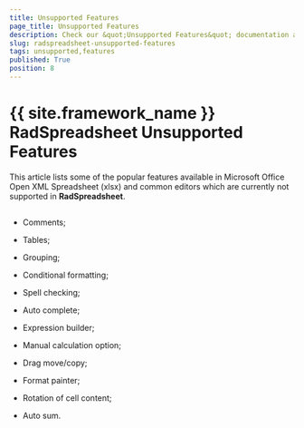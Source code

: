 ```yaml
---
title: Unsupported Features
page_title: Unsupported Features
description: Check our &quot;Unsupported Features&quot; documentation article for the RadSpreadsheet {{ site.framework_name }} control.
slug: radspreadsheet-unsupported-features
tags: unsupported,features
published: True
position: 8
---
```


# {{ site.framework_name }} RadSpreadsheet Unsupported Features



This article lists some of the popular features available in Microsoft Office Open XML Spreadsheet (xlsx) and common editors
        which are currently not supported in __RadSpreadsheet__.
      

## 

* Comments;

* Tables;

* Grouping;

* Conditional formatting;

* Spell checking;

* Auto complete;

* Expression builder;

* Manual calculation option;

* Drag move/copy;

* Format painter;

* Rotation of cell content;

* Auto sum.

